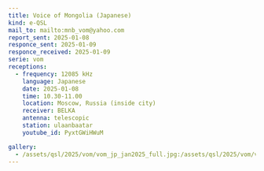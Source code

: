 ```yaml
---
title: Voice of Mongolia (Japanese)
kind: e-QSL
mail_to: mailto:mnb_vom@yahoo.com
report_sent: 2025-01-08
responce_sent: 2025-01-09
responce_received: 2025-01-09
serie: vom
receptions:
  - frequency: 12085 kHz
    language: Japanese
    date: 2025-01-08
    time: 10.30-11.00
    location: Moscow, Russia (inside city)
    receiver: BELKA
    antenna: telescopic
    station: ulaanbaatar
    youtube_id: PyxtGWiHWuM

gallery:
  - /assets/qsl/2025/vom/vom_jp_jan2025_full.jpg:/assets/qsl/2025/vom/vom_jp_jan2025_small.jpg
---
```

